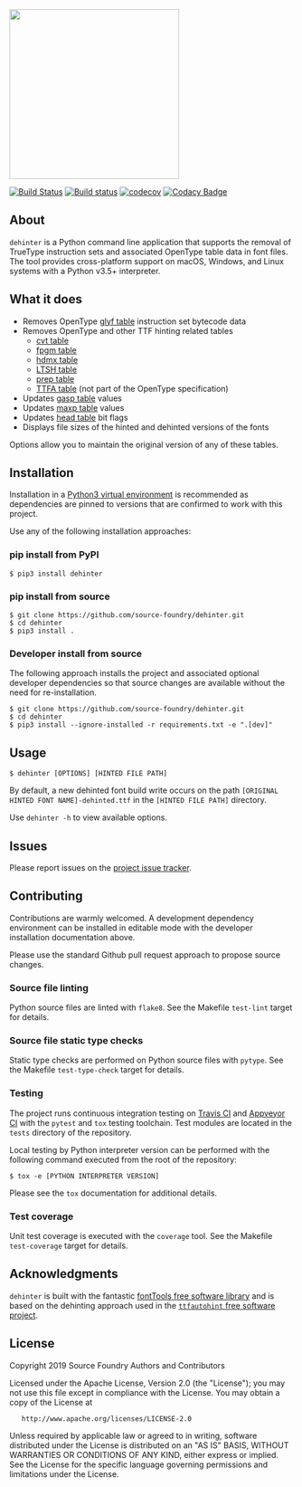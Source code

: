 <img src="https://github.com/source-foundry/dehinter/raw/img/img/dehinter_logo-crunch.png" width="300" />
<br/>

[![Build Status](https://travis-ci.org/source-foundry/dehinter.svg?branch=master)](https://travis-ci.org/source-foundry/dehinter)
[![Build status](https://ci.appveyor.com/api/projects/status/08uftyy98ni837ak?svg=true)](https://ci.appveyor.com/project/chrissimpkins/dehinter)
[![codecov](https://codecov.io/gh/source-foundry/dehinter/branch/master/graph/badge.svg)](https://codecov.io/gh/source-foundry/dehinter)
[![Codacy Badge](https://api.codacy.com/project/badge/Grade/a2f54fac2c544f389e0066cfa159dfe8)](https://www.codacy.com/app/SourceFoundry/dehinter?utm_source=github.com&amp;utm_medium=referral&amp;utm_content=source-foundry/dehinter&amp;utm_campaign=Badge_Grade)

## About

`dehinter` is a Python command line application that supports the removal of TrueType instruction sets and associated OpenType table data in font files.  The tool provides cross-platform support on  macOS, Windows, and Linux systems with a Python v3.5+ interpreter.

## What it does

- Removes OpenType [glyf table](https://docs.microsoft.com/en-us/typography/opentype/spec/glyf) instruction set bytecode data
- Removes OpenType and other TTF hinting related tables
	- [cvt table](https://docs.microsoft.com/en-us/typography/opentype/spec/cvt)
	- [fpgm table](https://docs.microsoft.com/en-us/typography/opentype/spec/fpgm)
	- [hdmx table](https://docs.microsoft.com/en-us/typography/opentype/spec/hdmx)
	- [LTSH table](https://docs.microsoft.com/en-us/typography/opentype/spec/ltsh)
	- [prep table](https://docs.microsoft.com/en-us/typography/opentype/spec/prep)
	- [TTFA table](https://www.freetype.org/ttfautohint/doc/ttfautohint.html#add-ttfa-info-table) (not part of the OpenType specification)
- Updates [gasp table](https://docs.microsoft.com/en-us/typography/opentype/spec/gasp) values
- Updates [maxp table](https://docs.microsoft.com/en-us/typography/opentype/spec/maxp) values
- Updates [head table](https://docs.microsoft.com/en-us/typography/opentype/spec/head) bit flags
- Displays file sizes of the hinted and dehinted versions of the fonts

Options allow you to maintain the original version of any of these tables.

## Installation

Installation in a [Python3 virtual environment](https://docs.python.org/3/library/venv.html) is recommended as dependencies are pinned to versions that are confirmed to work with this project.

Use any of the following installation approaches:

### pip install from PyPI

```
$ pip3 install dehinter
```

### pip install from source

```
$ git clone https://github.com/source-foundry/dehinter.git
$ cd dehinter
$ pip3 install .
```

### Developer install from source

The following approach installs the project and associated optional developer dependencies so that source changes are available without the need for re-installation.

```
$ git clone https://github.com/source-foundry/dehinter.git
$ cd dehinter
$ pip3 install --ignore-installed -r requirements.txt -e ".[dev]"
```

## Usage

```
$ dehinter [OPTIONS] [HINTED FILE PATH]
```

By default, a new dehinted font build write occurs on the path `[ORIGINAL HINTED FONT NAME]-dehinted.ttf` in the `[HINTED FILE PATH]` directory.

Use `dehinter -h` to view available options.

## Issues

Please report issues on the [project issue tracker](https://github.com/source-foundry/dehinter/issues).

## Contributing

Contributions are warmly welcomed.  A development dependency environment can be installed in editable mode with the developer installation documentation above. 

Please use the standard Github pull request approach to propose source changes.

### Source file linting

Python source files are linted with `flake8`.  See the Makefile `test-lint` target for details.

### Source file static type checks

Static type checks are performed on Python source files with `pytype`.  See the Makefile `test-type-check` target for details.

### Testing

The project runs continuous integration testing on [Travis CI](https://travis-ci.org/source-foundry/dehinter) and [Appveyor CI](https://ci.appveyor.com/project/chrissimpkins/dehinter) with the `pytest` and `tox` testing toolchain.  Test modules are located in the `tests` directory of the repository.

Local testing by Python interpreter version can be performed with the following command executed from the root of the repository:

```
$ tox -e [PYTHON INTERPRETER VERSION]
```

Please see the `tox` documentation for additional details.

### Test coverage

Unit test coverage is executed with the `coverage` tool.  See the Makefile `test-coverage` target for details.

## Acknowledgments

`dehinter` is built with the fantastic [fontTools free software library](https://github.com/fonttools/fonttools) and is based on the dehinting approach used in the [`ttfautohint` free software project](https://www.freetype.org/ttfautohint/).

## License

   Copyright 2019 Source Foundry Authors and Contributors

   Licensed under the Apache License, Version 2.0 (the "License");
   you may not use this file except in compliance with the License.
   You may obtain a copy of the License at

       http://www.apache.org/licenses/LICENSE-2.0

   Unless required by applicable law or agreed to in writing, software
   distributed under the License is distributed on an "AS IS" BASIS,
   WITHOUT WARRANTIES OR CONDITIONS OF ANY KIND, either express or implied.
   See the License for the specific language governing permissions and
   limitations under the License.